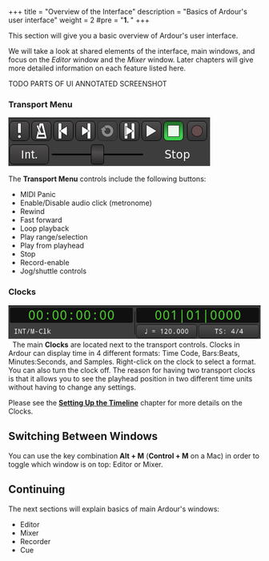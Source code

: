 +++
title = "Overview of the Interface"
description = "Basics of Ardour's user interface"
weight = 2
#pre = "<b>1. </b>"
+++

This section will give you a basic overview of Ardour's user interface.

We will take a look at shared elements of the interface, main windows, and focus on the _Editor_ window and the _Mixer_ window. Later chapters will give more detailed information on each feature listed here.

TODO PARTS OF UI ANNOTATED SCREENSHOT

### Transport Menu

![Transport Menu](en/Ardour6_Transport_Menu.png)

The **Transport Menu** controls include the following buttons:

- MIDI Panic
- Enable/Disable audio click (metronome)
- Rewind
- Fast forward
- Loop playback
- Play range/selection
- Play from playhead
- Stop
- Record-enable 
- Jog/shuttle controls

### Clocks

![Clocks](en/Ardour6_Clocks.png)
 
The main **Clocks** are located next to the transport controls. Clocks
in Ardour can display time in 4 different formats: Time Code,
Bars:Beats, Minutes:Seconds, and Samples. Right-click on the clock to
select a format. You can also turn the clock off. The reason for having
two transport clocks is that it allows you to see the playhead position
in two different time units without having to change any settings.

Please see the [**Setting Up the Timeline**](../setting-up-the-timeline) chapter for more details on the
Clocks.


## Switching Between Windows

You can use the key combination **Alt + M** (**Control + M** on a
Mac) in order to toggle which window is on top: Editor or Mixer.

## Continuing

The next sections will explain basics of main Ardour's windows:

- Editor
- Mixer
- Recorder
- Cue
